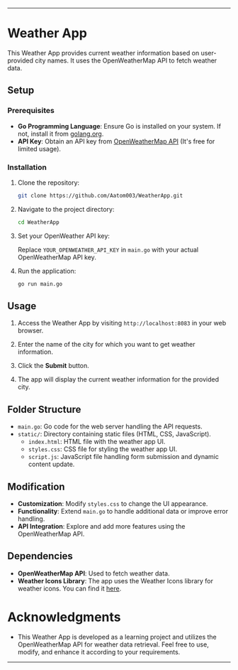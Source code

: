 

---
# Weather App

This Weather App provides current weather information based on user-provided city names. It uses the OpenWeatherMap API to fetch weather data.

## Setup

### Prerequisites

- **Go Programming Language**: Ensure Go is installed on your system. If not, install it from [golang.org](https://golang.org/).
- **API Key**: Obtain an API key from [OpenWeatherMap API](https://openweathermap.org/api) (It's free for limited usage).

### Installation

1. Clone the repository:

   ```bash
   git clone https://github.com/Aatom003/WeatherApp.git
   ```

2. Navigate to the project directory:

   ```bash
   cd WeatherApp
   ```

3. Set your OpenWeather API key:

   Replace `YOUR_OPENWEATHER_API_KEY` in `main.go` with your actual OpenWeatherMap API key.

4. Run the application:

   ```bash
   go run main.go
   ```

## Usage

1. Access the Weather App by visiting `http://localhost:8083` in your web browser.

2. Enter the name of the city for which you want to get weather information.

3. Click the **Submit** button.

4. The app will display the current weather information for the provided city.

## Folder Structure

- `main.go`: Go code for the web server handling the API requests.
- `static/`: Directory containing static files (HTML, CSS, JavaScript).
  - `index.html`: HTML file with the weather app UI.
  - `styles.css`: CSS file for styling the weather app UI.
  - `script.js`: JavaScript file handling form submission and dynamic content update.

## Modification

- **Customization**: Modify `styles.css` to change the UI appearance.
- **Functionality**: Extend `main.go` to handle additional data or improve error handling.
- **API Integration**: Explore and add more features using the OpenWeatherMap API.

## Dependencies

- **OpenWeatherMap API**: Used to fetch weather data.
- **Weather Icons Library**: The app uses the Weather Icons library for weather icons. You can find it [here](https://cdnjs.cloudflare.com/ajax/libs/weather-icons/2.0.12/css/weather-icons.min.css).

# Acknowledgments

- This Weather App is developed as a learning project and utilizes the OpenWeatherMap API for weather data retrieval. Feel free to use, modify, and enhance it according to your requirements.
---
